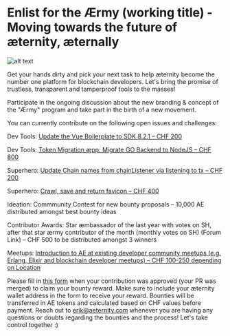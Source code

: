 # Enlist for the Ærmy (working title) - Moving towards the future of æternity, æternally

![alt text](https://github.com/aeternity/bounties/blob/master/1a.gif)

Get your hands dirty and pick your next task to help æternity become the number one platform for blockchain developers. Let's bring the promise of trustless, transparent and tamperproof tools to the masses!

Participate in the ongoing discussion about the new branding & concept of the "Ærmy" program and take part in the birth of a new movement.

You can currently contribute on the following open issues and challenges:

Dev Tools: [Update the Vue Boilerplate to SDK 8.2.1 – CHF 200](https://github.com/aeternity/aepp-boilerplate-vue/issues/1)

Dev Tools: [Token Migration æpp: Migrate GO Backend to NodeJS – CHF 800](https://github.com/aeternity/aepp-token-migration-backend-nodejs/issues/1)

Superhero: [Update Chain names from chainListener via listening to tx – CHF 200](https://github.com/aeternity/tipping-community-backend/issues/303)

Superhero: [Crawl, save and return favicon – CHF 400](https://github.com/aeternity/tipping-community-backend/issues/69)

Ideation: Commmunity Contest for new bounty proposals – 10,000 AE distributed amongst best bounty ideas

Contributor Awards: Star æmbassador of the last year with votes on SH, after that star ærmy contributor of the month (monthly votes on SH) (Forum Link) – CHF 500 to be distributed amongst 3 winners

Meetups: [Introduction to AE at existing developer community meetups (e.g. Erlang, Elixir and blockchain developer meetups) – CHF 100-250 depending on Location](https://forum.aeternity.com/t/introducing-5-new-aembassador-bounties/7124)

Please fill in [this form](https://form.jotform.com/201473585565361) when your contribution was approved (your PR was merged) to claim your bounty reward. Make sure to include your æternity wallet address in the form to receive your reward. Bounties will be transferred in AE tokens and calculated based on CHF values before payment. Reach out to erik@aeternity.com whenever you are having any questions or doubts regarding the bounties and the process! Let's take control together :)
